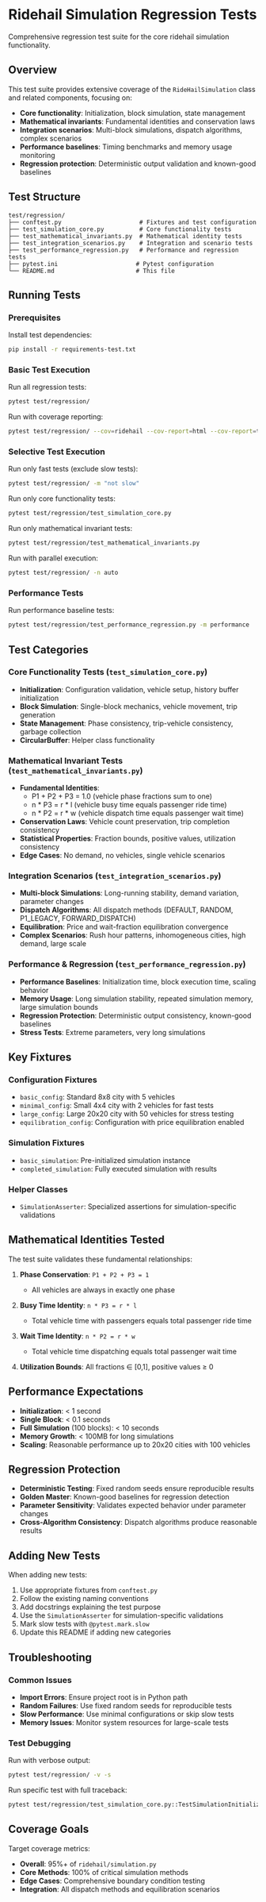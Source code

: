 # Ridehail Simulation Regression Tests

Comprehensive regression test suite for the core ridehail simulation functionality.

## Overview

This test suite provides extensive coverage of the `RideHailSimulation` class and related components, focusing on:

- **Core functionality**: Initialization, block simulation, state management
- **Mathematical invariants**: Fundamental identities and conservation laws
- **Integration scenarios**: Multi-block simulations, dispatch algorithms, complex scenarios
- **Performance baselines**: Timing benchmarks and memory usage monitoring
- **Regression protection**: Deterministic output validation and known-good baselines

## Test Structure

```
test/regression/
├── conftest.py                      # Fixtures and test configuration
├── test_simulation_core.py          # Core functionality tests
├── test_mathematical_invariants.py  # Mathematical identity tests
├── test_integration_scenarios.py    # Integration and scenario tests
├── test_performance_regression.py   # Performance and regression tests
├── pytest.ini                      # Pytest configuration
└── README.md                       # This file
```

## Running Tests

### Prerequisites

Install test dependencies:
```bash
pip install -r requirements-test.txt
```

### Basic Test Execution

Run all regression tests:
```bash
pytest test/regression/
```

Run with coverage reporting:
```bash
pytest test/regression/ --cov=ridehail --cov-report=html --cov-report=term
```

### Selective Test Execution

Run only fast tests (exclude slow tests):
```bash
pytest test/regression/ -m "not slow"
```

Run only core functionality tests:
```bash
pytest test/regression/test_simulation_core.py
```

Run only mathematical invariant tests:
```bash
pytest test/regression/test_mathematical_invariants.py
```

Run with parallel execution:
```bash
pytest test/regression/ -n auto
```

### Performance Tests

Run performance baseline tests:
```bash
pytest test/regression/test_performance_regression.py -m performance
```

## Test Categories

### Core Functionality Tests (`test_simulation_core.py`)

- **Initialization**: Configuration validation, vehicle setup, history buffer initialization
- **Block Simulation**: Single-block mechanics, vehicle movement, trip generation
- **State Management**: Phase consistency, trip-vehicle consistency, garbage collection
- **CircularBuffer**: Helper class functionality

### Mathematical Invariant Tests (`test_mathematical_invariants.py`)

- **Fundamental Identities**:
  - P1 + P2 + P3 = 1.0 (vehicle phase fractions sum to one)
  - n * P3 = r * l (vehicle busy time equals passenger ride time)
  - n * P2 = r * w (vehicle dispatch time equals passenger wait time)
- **Conservation Laws**: Vehicle count preservation, trip completion consistency
- **Statistical Properties**: Fraction bounds, positive values, utilization consistency
- **Edge Cases**: No demand, no vehicles, single vehicle scenarios

### Integration Scenarios (`test_integration_scenarios.py`)

- **Multi-block Simulations**: Long-running stability, demand variation, parameter changes
- **Dispatch Algorithms**: All dispatch methods (DEFAULT, RANDOM, P1_LEGACY, FORWARD_DISPATCH)
- **Equilibration**: Price and wait-fraction equilibration convergence
- **Complex Scenarios**: Rush hour patterns, inhomogeneous cities, high demand, large scale

### Performance & Regression (`test_performance_regression.py`)

- **Performance Baselines**: Initialization time, block execution time, scaling behavior
- **Memory Usage**: Long simulation stability, repeated simulation memory, large simulation bounds
- **Regression Protection**: Deterministic output consistency, known-good baselines
- **Stress Tests**: Extreme parameters, very long simulations

## Key Fixtures

### Configuration Fixtures
- `basic_config`: Standard 8x8 city with 5 vehicles
- `minimal_config`: Small 4x4 city with 2 vehicles for fast tests
- `large_config`: Large 20x20 city with 50 vehicles for stress testing
- `equilibration_config`: Configuration with price equilibration enabled

### Simulation Fixtures
- `basic_simulation`: Pre-initialized simulation instance
- `completed_simulation`: Fully executed simulation with results

### Helper Classes
- `SimulationAsserter`: Specialized assertions for simulation-specific validations

## Mathematical Identities Tested

The test suite validates these fundamental relationships:

1. **Phase Conservation**: `P1 + P2 + P3 = 1`
   - All vehicles are always in exactly one phase

2. **Busy Time Identity**: `n * P3 = r * l`
   - Total vehicle time with passengers equals total passenger ride time

3. **Wait Time Identity**: `n * P2 = r * w`
   - Total vehicle time dispatching equals total passenger wait time

4. **Utilization Bounds**: All fractions ∈ [0,1], positive values ≥ 0

## Performance Expectations

- **Initialization**: < 1 second
- **Single Block**: < 0.1 seconds
- **Full Simulation** (100 blocks): < 10 seconds
- **Memory Growth**: < 100MB for long simulations
- **Scaling**: Reasonable performance up to 20x20 cities with 100 vehicles

## Regression Protection

- **Deterministic Testing**: Fixed random seeds ensure reproducible results
- **Golden Master**: Known-good baselines for regression detection
- **Parameter Sensitivity**: Validates expected behavior under parameter changes
- **Cross-Algorithm Consistency**: Dispatch algorithms produce reasonable results

## Adding New Tests

When adding new tests:

1. Use appropriate fixtures from `conftest.py`
2. Follow the existing naming conventions
3. Add docstrings explaining the test purpose
4. Use the `SimulationAsserter` for simulation-specific validations
5. Mark slow tests with `@pytest.mark.slow`
6. Update this README if adding new categories

## Troubleshooting

### Common Issues

- **Import Errors**: Ensure project root is in Python path
- **Random Failures**: Use fixed random seeds for reproducible tests
- **Slow Performance**: Use minimal configurations or skip slow tests
- **Memory Issues**: Monitor system resources for large-scale tests

### Test Debugging

Run with verbose output:
```bash
pytest test/regression/ -v -s
```

Run specific test with full traceback:
```bash
pytest test/regression/test_simulation_core.py::TestSimulationInitialization::test_basic_initialization -v --tb=long
```

## Coverage Goals

Target coverage metrics:
- **Overall**: 95%+ of `ridehail/simulation.py`
- **Core Methods**: 100% of critical simulation methods
- **Edge Cases**: Comprehensive boundary condition testing
- **Integration**: All dispatch methods and equilibration scenarios